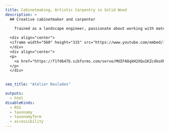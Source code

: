 ```yaml
---
title: Cabinetmaking, Artistic Carpentry in Solid Wood
description: >
  ## Creative cabinetmaker and carpenter
  
    Trained as a landscape engineer, passionate about working with materials as much as I am about landscapes and the people who bring them to life, I decided in 2023 to change careers and become a creative cabinetmaker and carpenter. **ATELIER ROULADES** was born.

  <div align="center">
  <iframe width="560" height="315" src="https://www.youtube.com/embed/1y1LefkMADA?si=j8bp3NFiX4jZo-XM" title="YouTube video player" frameborder="0" allow="accelerometer; autoplay; clipboard-write; encrypted-media; gyroscope; picture-in-picture; web-share" referrerpolicy="strict-origin-when-cross-origin" allowfullscreen></iframe>
  </div>
  <div align="center">
  <p>
    <a href="https://f1fd647b.sibforms.com/serve/MUIFAOqkH2XQu1KZcdkoXhychCPuLZtPtwn9n4C2NYyfeC6pe0Hr2q1lc0i8_6LxjCPFec5YyIE9L5Wep7OOs2JE-EtQZIRjIkA9uMYyQZQRQxIU_z_pEyYhIwTxe2XxuuU1nfPn86ifv3bS0B17xOR6jLlj9bYTaAn8On3FdaxrpnPzmpYzBxEOkwd_741gzgbbv_k7dRe5Hjda">SUBSCRIBE TO THE NEWSLETTER</a>
  </p>
  </div>
  

seo_title: "Atelier Roulades"

outputs:
  - html
disableKinds:
  - RSS
  - taxonomy
  - taxonomyTerm
  - accessibility
---
```


